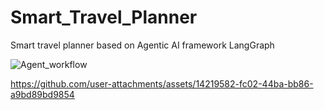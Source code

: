 # Smart_Travel_Planner
Smart travel planner based on Agentic AI framework LangGraph


![Agent_workflow](https://github.com/user-attachments/assets/a3a2f537-2d8e-408f-82f7-39e27687a486)

https://github.com/user-attachments/assets/14219582-fc02-44ba-bb86-a9bd89bd9854

